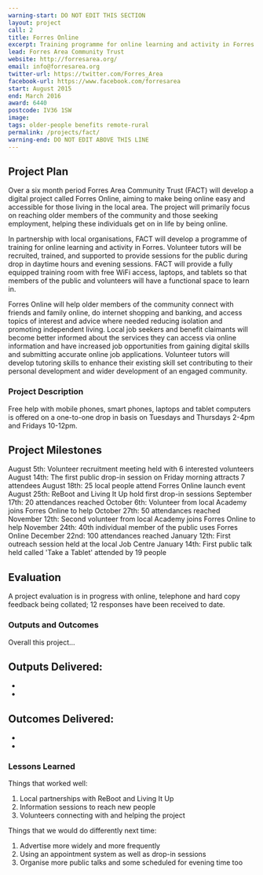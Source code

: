 ```yaml
---
warning-start: DO NOT EDIT THIS SECTION
layout: project
call: 2
title: Forres Online
excerpt: Training programme for online learning and activity in Forres.
lead: Forres Area Community Trust
website: http://forresarea.org/
email: info@forresarea.org
twitter-url: https://twitter.com/Forres_Area
facebook-url: https://www.facebook.com/forresarea
start: August 2015
end: March 2016
award: 6440
postcode: IV36 1SW
image:
tags: older-people benefits remote-rural
permalink: /projects/fact/
warning-end: DO NOT EDIT ABOVE THIS LINE
---
```


## Project Plan
Over a six month period Forres Area Community Trust (FACT) will develop a digital project called Forres Online, aiming to make being online easy and accessible for those living in the local area.  The project will primarily focus on reaching older members of the community and those seeking employment, helping these individuals get on in life by being online.

In partnership with local organisations, FACT will develop a programme of training for online learning and activity in Forres.  Volunteer tutors will be recruited, trained, and supported to provide sessions for the public during drop in daytime hours and evening sessions.  FACT will provide a fully equipped training room with free WiFi access, laptops, and tablets so that members of the public and volunteers will have a functional space to learn in.

Forres Online will help older members of the community connect with friends and family online, do internet shopping and banking, and access topics of interest and advice where needed reducing isolation and promoting independent living.  Local job seekers and benefit claimants will become better informed about the services they can access via online information and have increased job opportunities from gaining digital skills and submitting accurate online job applications.  Volunteer tutors will develop tutoring skills to enhance their existing skill set contributing to their personal development and wider development of an engaged community.


### Project Description
Free help with mobile phones, smart phones, laptops and tablet computers is offered on a one-to-one drop in basis on Tuesdays and Thursdays 2-4pm and Fridays 10-12pm.


## Project Milestones

August 5th: Volunteer recruitment meeting held with 6 interested volunteers
August 14th: The first public drop-in session on Friday morning attracts 7 attendees
August 18th: 25 local people attend Forres Online launch event 
August 25th: ReBoot and Living It Up hold first drop-in sessions
September 17th: 20 attendances reached 
October 6th: Volunteer from local Academy joins Forres Online to help
October 27th: 50 attendances reached 
November 12th: Second volunteer from local Academy joins Forres Online to help
November 24th: 40th individual member of the public uses Forres Online 
December 22nd: 100 attendances reached
January 12th: First outreach session held at the local Job Centre
January 14th: First public talk held called 'Take a Tablet' attended by 19 people

## Evaluation

A project evaluation is in progress with online, telephone and hard copy feedback being collated; 12 responses have been received to date.

### Outputs and Outcomes

Overall this project...

Outputs Delivered:
-
-
-

Outcomes Delivered:
-
-
-

### Lessons Learned

Things that worked well:

1. Local partnerships with ReBoot and Living It Up 
2. Information sessions to reach new people
3. Volunteers connecting with and helping the project

Things that we would do differently next time:

1. Advertise more widely and more frequently
2. Using an appointment system as well as drop-in sessions
3. Organise more public talks and some scheduled for evening time too
